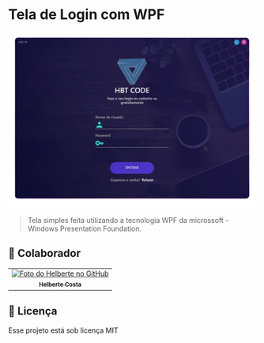 # Tela de Login com WPF


<img src="Images/principal.png" alt="Exemplo imagem">

> Tela simples feita utilizando a tecnologia WPF da microssoft - Windows Presentation Foundation.

## 🤝 Colaborador

<table>
  <tr>
    <td align="center">
      <a href="#" title="defina o titulo do link">
        <img src="https://avatars.githubusercontent.com/u/64226628?v=4" width="100px;" alt="Foto do Helberte no GitHub"/><br>
        <sub>
          <b>Helberte Costa</b>
        </sub>
      </a>
    </td>    
  </tr>
</table>

## 📝 Licença

Esse projeto está sob licença MIT